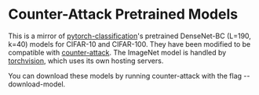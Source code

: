 # Counter-Attack Pretrained Models
This is a mirror of [pytorch-classification](https://github.com/bearpaw/pytorch-classification)'s pretrained DenseNet-BC (L=190, k=40) models for CIFAR-10 and CIFAR-100. They have been modified to be compatible with [counter-attack](https://github.com/samuelemarro/counter-attack). 
The ImageNet model is handled by [torchvision](https://github.com/pytorch/vision), which uses its own hosting servers.

You can download these models by running counter-attack with the flag --download-model.
